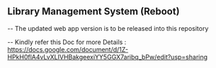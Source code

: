 ## Library Management System (Reboot)

-- The updated web app version is to be released into this repository

-- Kindly refer this Doc for more Details : https://docs.google.com/document/d/1Z-HPkH0flA4vLvXLIVHBakgeexiYY5GGX7aribq_bPw/edit?usp=sharing